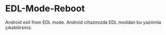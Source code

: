 # EDL-Mode-Reboot
Android exit from EDL mode. Android cihazınızda EDL moddan bu yazılımla çıkabilirsiniz.
